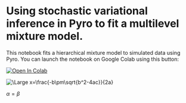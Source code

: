 # Using stochastic variational inference in Pyro to fit a multilevel mixture model.

This notebook fits a hierarchical mixture model to simulated data using Pyro.  You can launch the notebook on Google Colab using this button:

[![Open In Colab](https://colab.research.google.com/assets/colab-badge.svg)](https://colab.research.google.com/github/mettinger/mixModel/blob/main/mixModelTest.ipynb)


![\Large x=\frac{-b\pm\sqrt{b^2-4ac}}{2a}](https://latex.codecogs.com/svg.latex?\Large&space;x=\frac{-b\pm\sqrt{b^2-4ac}}{2a}) 

$\alpha = \beta$




